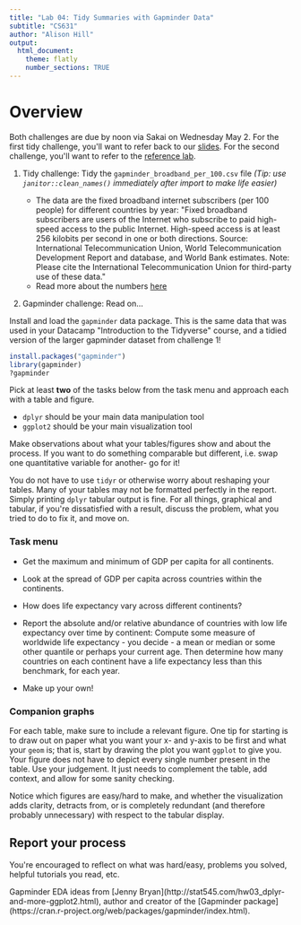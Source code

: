 ```yaml
---
title: "Lab 04: Tidy Summaries with Gapminder Data"
subtitle: "CS631"
author: "Alison Hill"
output:
  html_document:
    theme: flatly
    number_sections: TRUE
---
```


# Overview

Both challenges are due by noon via Sakai on Wednesday May 2. For the first tidy challenge, you'll want to refer back to our [slides](slides/04-slides.html). For the second challenge, you'll want to refer to the [reference lab](04-distributions.html).

1. Tidy challenge: Tidy the `gapminder_broadband_per_100.csv` file *(Tip: use `janitor::clean_names()` immediately after import to make life easier)*
    - The data are the fixed broadband internet subscribers (per 100 people) for different countries by year: "Fixed broadband subscribers are users of the Internet who subscribe to paid high-speed access to the public Internet. High-speed access is at least 256 kilobits per second in one or both directions. Source: International Telecommunication Union, World Telecommunication Development Report and database, and World Bank estimates. Note: Please cite the International Telecommunication Union for third-party use of these data."
    - Read more about the numbers [here](https://docs.google.com/spreadsheets/d/1MgJAijU4I4WnB8JDu6uPmS9lGYaPUkCt1k-RYTZ4nSE/pub#)

1. Gapminder challenge: Read on...

Install and load the `gapminder` data package. This is the same data that was used in your Datacamp "Introduction to the Tidyverse" course, and a tidied version of the larger gapminder dataset from challenge 1!


```r
install.packages("gapminder")
library(gapminder)
?gapminder
```

Pick at least __two__ of the tasks below from the task menu and approach each with a table and figure. 

  * `dplyr` should be your main data manipulation tool
  * `ggplot2` should be your main visualization tool
  
Make observations about what your tables/figures show and about the process. If you want to do something comparable but different, i.e. swap one quantitative variable for another- go for it!

You do not have to use `tidyr` or otherwise worry about reshaping your tables. Many of your tables may not be formatted perfectly in the report. Simply printing `dplyr` tabular output is fine. For all things, graphical and tabular, if you're dissatisfied with a result, discuss the problem, what you tried to do to fix it, and move on.

### Task menu

* Get the maximum and minimum of GDP per capita for all continents.

* Look at the spread of GDP per capita across countries within the continents.

* How does life expectancy vary across different continents?

* Report the absolute and/or relative abundance of countries with low life expectancy over time by continent: Compute some measure of worldwide life expectancy - you decide - a mean or median or some other quantile or perhaps your current age. Then determine how many countries on each continent have a life expectancy less than this benchmark, for each year.

* Make up your own! 

### Companion graphs

For each table, make sure to include a relevant figure. One tip for starting is to draw out on paper what you want your x- and y-axis to be first and what your `geom` is; that is, start by drawing the plot you want `ggplot` to give you. Your figure does not have to depict every single number present in the table. Use your judgement. It just needs to complement the table, add context, and allow for some sanity checking.

Notice which figures are easy/hard to make, and whether the visualization adds clarity, detracts from, or is completely redundant (and therefore probably unnecessary) with respect to the tabular display. 


## Report your process

You're encouraged to reflect on what was hard/easy, problems you solved, helpful tutorials you read, etc.

<div class="jumbotron">
Gapminder EDA ideas from [Jenny Bryan](http://stat545.com/hw03_dplyr-and-more-ggplot2.html), author and creator of the [Gapminder package](https://cran.r-project.org/web/packages/gapminder/index.html).  
</div>
